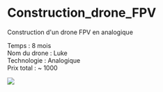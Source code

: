 # Construction_drone_FPV
Construction d'un drone FPV en analogique <br>

Temps : 8 mois <br>
Nom du drone : Luke <br>
Technologie : Analogique <br>
Prix total : ~ 1000 <br>

<img src="https://github.com/GoodMorning46/Construction_drone_FPV/blob/main/Electronique_drone.png">
